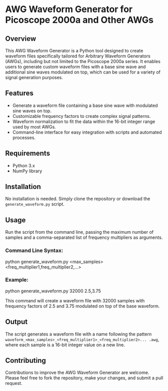 # AWG Waveform Generator for Picoscope 2000a and Other AWGs

## Overview
This AWG Waveform Generator is a Python tool designed to create waveform files specifically tailored for Arbitrary Waveform Generators (AWGs), including but not limited to the Picoscope 2000a series. It enables users to generate custom waveform files with a base sine wave and additional sine waves modulated on top, which can be used for a variety of signal generation purposes.

## Features
- Generate a waveform file containing a base sine wave with modulated sine waves on top.
- Customizable frequency factors to create complex signal patterns.
- Waveform normalization to fit the data within the 16-bit integer range used by most AWGs.
- Command-line interface for easy integration with scripts and automated processes.

## Requirements
- Python 3.x
- NumPy library

## Installation
No installation is needed. Simply clone the repository or download the `generate_waveform.py` script.

## Usage
Run the script from the command line, passing the maximum number of samples and a comma-separated list of frequency multipliers as arguments.

### Command Line Syntax:
python generate_waveform.py <max_samples> <freq_multiplier1,freq_multiplier2,...>

### Example:
python generate_waveform.py 32000 2.5,3.75

This command will create a waveform file with 32000 samples with frequency factors of 2.5 and 3.75 modulated on top of the base waveform.

## Output
The script generates a waveform file with a name following the pattern `waveform_<max_samples>_<freq_multiplier1>_<freq_multiplier2>... .awg`, where each sample is a 16-bit integer value on a new line.

## Contributing
Contributions to improve the AWG Waveform Generator are welcome. Please feel free to fork the repository, make your changes, and submit a pull request.

